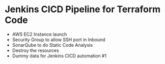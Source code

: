 # Jenkins CICD Pipeline for Terraform Code
- AWS EC2 Instance launch
- Security Group to allow SSH port in Inbound
- SonarQube to do Static Code Analysis
- Destroy the resources
- Dummy data for Jenkins CICD automation #1
